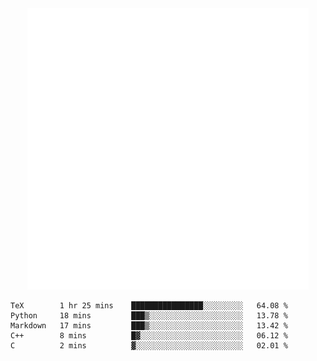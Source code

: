 <div align="center">
    <a href="https://konst.fish">
        <img src="https://raw.githubusercontent.com/konstfish/konstfish/master/fish.svg" alt="Logo" width="450"/>
    </a>
</div>

<!--START_SECTION:waka-->
```text
TeX        1 hr 25 mins    ████████████████░░░░░░░░░   64.08 % 
Python     18 mins         ███▒░░░░░░░░░░░░░░░░░░░░░   13.78 % 
Markdown   17 mins         ███▒░░░░░░░░░░░░░░░░░░░░░   13.42 % 
C++        8 mins          █▓░░░░░░░░░░░░░░░░░░░░░░░   06.12 % 
C          2 mins          ▓░░░░░░░░░░░░░░░░░░░░░░░░   02.01 % 
```
<!--END_SECTION:waka-->
